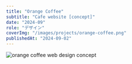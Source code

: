 ```yaml
---
title: "Orange Coffee"
subtitle: "Cafe website [concept]"
date: "2024-09"
role: "デザイン"
coverImg: "/images/projects/orange-coffee.png"
publishedAt: "2024-09-02"
---
```


![orange coffee web design concept](/images/projects/orange-coffee-full.jpg)
